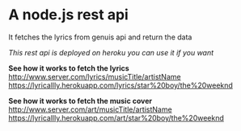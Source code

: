 # A node.js rest api
It fetches the lyrics from genuis api and return the data

*This rest api is deployed on heroku you can use it if you want*

**See how it works to fetch the lyrics**
http://www.server.com/lyrics/musicTitle/artistName
https://lyricallly.herokuapp.com/lyrics/star%20boy/the%20weeknd

**See how it works to fetch the music cover**
http://www.server.com/art/musicTitle/artistName
https://lyricallly.herokuapp.com/art/star%20boy/the%20weeknd
